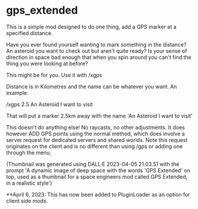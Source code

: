 # gps_extended
This is a simple mod designed to do one thing, add a GPS marker at a specified distance.

Have you ever found yourself wanting to mark something in the distance? An asteroid you want to check out but aren't quite ready? Is your sense of direction in space bad enough that when you spin around you can't find the thing you were looking at before?

This might be for you. Use it with /xgps <distance> <name>

Distance is in Kilometres and the name can be whatever you want. An example:

/xgps 2.5 An Asteroid I want to visit

That will put a marker 2.5km away with the name 'An Asteroid I want to visit'

This doesn't do anything else! No raycasts, no other adjustments. It does however ADD GPS points using the normal method, which does involve a server request for dedicated servers and shared worlds. Note this request originates on the client and is no different than using /gps or adding one through the menu.

(Thumbnail was generated using DALL·E 2023-04-05 21.03.51 with the prompt 
'A dynamic image of deep space with the words 'GPS Extended' on top, used as a thumbnail for a space engineers mod called GPS Extended, in a realistic style')

**April 6, 2023: This has now been added to PluginLoader as an option for client side mods. 
